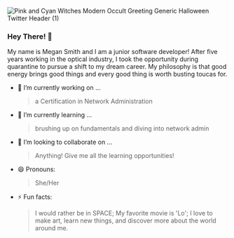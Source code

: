 ![Pink and Cyan Witches Modern Occult Greeting  Generic Halloween Twitter Header (1)](https://user-images.githubusercontent.com/71784488/121218597-bcba1400-c837-11eb-9719-73eaa1613f7b.png)


### Hey There! 👋

My name is Megan Smith and I am a junior software developer! After five years working in the optical industry, I took the opportunity during quarantine to pursue a shift to my dream career. My philosophy is that good energy brings good things and every good thing is worth busting toucas for. 


- 🔭 I’m currently working on ...
    > a Certification in Network Administration 
- 🌱 I’m currently learning ...
    > brushing up on fundamentals and diving into network admin
- 👯 I’m looking to collaborate on ...
    > Anything! Give me all the learning opportunities!
- 😄 Pronouns: 
    > She/Her
- ⚡ Fun facts: 
    >I would rather be in SPACE; My favorite movie is 'Lo'; I love to make art, learn new things, and discover more about the world around me. 







